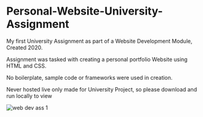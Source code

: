 

# Personal-Website-University-Assignment

My first University Assignment as part of a Website Development Module, Created 2020.

Assignment was tasked with creating a personal portfolio Website using HTML and CSS. 

No boilerplate, sample code or frameworks were used in creation. 

Never hosted live only made for University Project, so please download and run locally to view

![web dev ass 1](https://user-images.githubusercontent.com/72047699/122664866-ccbce680-d19b-11eb-8960-db1d23b0983d.png)
